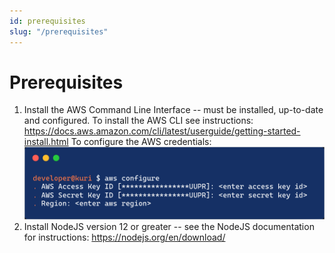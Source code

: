 ```yaml
---
id: prerequisites
slug: "/prerequisites"
---
```


# Prerequisites
1. Install the AWS Command Line Interface -- must be installed, up-to-date and configured. To install the AWS CLI see instructions: https://docs.aws.amazon.com/cli/latest/userguide/getting-started-install.html To configure the AWS credentials:
![aws-config](../static/img/aws-config.png)
2. Install NodeJS version 12 or greater -- see the NodeJS documentation for instructions: https://nodejs.org/en/download/
